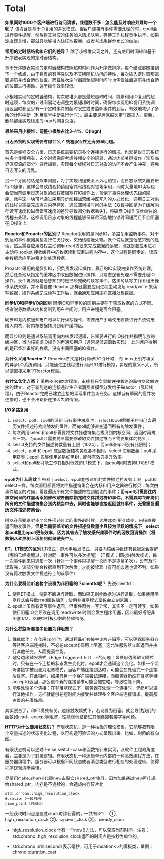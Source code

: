 # Total 
**如果同时1000个客户端进行访问请求，线程数不多，怎么能及时响应处理每一个呢？**
该项目是基于IO复用的并发模式。当客户连接有事件需要处理的时，epoll会进行事件提醒，然后将其对应的任务加入请求队列，等待工作线程竞争执行。如果速度还是慢，那就只能够增大线程池容量，或者考虑集群分布式的做法。

**常用的定时器结构和它们的差异？**
除了小根堆实现之外，还有使用时间轮和基于升序链表实现的定时器结构。

基于升序链表实现的定时器结构按照超时时间作为升序做排序，每个结点都链接到下一个结点，由于链表的有序性以及不支持随机访问的特性，每次插入定时器都需要遍历寻找合适的位置，而且每次定时器调整超时时间时也需要往后遍历寻找合适的位置进行挪动，遍历操作效率较低。

小根堆实现的定时器结构，每次取堆头都是最短超时时间，能够利用IO复用的超时选项，每次的计时间隔动态调整为最短超时时间，确保每次调用IO复用系统调用返回时都至少有一个定时事件的超时发生或者监听事件的到达，有效地减少了多余的计时中断（利用信号中断进行计时）。最主要是确保每次定时器插入、更新、删除都能实现稳定的logn时间复杂度。

**最终采用小根堆，调整小根堆占比3-4%，O(logn)**

**日志系统的实现需要考虑什么？
线程安全性还有效率问题。**

首先是线程安全方面，日志系统需要记录多个连接运行的情况，也就是说日志系统被多个线程拥有，这个时候需要考虑线程安全的问题，通过内部关键操作（涉及临界区资源的部分）进行加锁，实现每个线程对日志对象的访问不会产生冲突，避免日志写入的混乱。

另一个方面的话是效率问题，为了实现线程安全人为地加锁，而日志系统又需要进行IO操作，这样会导致线程持锁阻塞其他线程对锁地争用，同时大量地IO读写也会使当前调用日志对象的线程被阻塞在IO操作上，颠倒了事件处理优先级的顺序。效率这一块可以通过采用异步线程加双缓冲区写入的方式优化，调用日志对象的线程只需要完成两次内存拷贝，通过空间换时间的手法【双缓冲区是为了缓解内存读写速度和磁盘读写速度的差异导致部分数据丢失】，将磁盘IO操作交给单独的线程去处理，这样调用日志对象的线程能够保证尽可能地持锁时间短而且不会阻塞在IO操作上。

**Reactor和Proactor的区别？**
Reactor采用的是同步IO，多路复用监听事件，对于到达的事件根据类型进行任务分发，交给线程池处理。换个说法就是他感知到的是读，然后需要应用进程主动调用 read方法来完成数据的读取，也就是要应用进程主动将 socket 接收缓存中的数据读到应用进程内存中，这个过程是同步的，读取完数据后应用进程才能处理数据。

Proactor采用的是异步IO，只负责发起IO操作，真正的IO实现由操作系统处理。然后任务池从指定的缓冲区中取出数据进行操作，只考虑逻辑处理不需要处理IO操作。换个说法就是他感知到的是已经完成的读写事件。这里的读写工作全程由操作系统来做，并不需要像 Reactor 那样还需要应用进程主动发起 read/write 来读写数据，操作系统完成读写工作后，就会通知应用进程直接处理数据。

**同步I/O和异步I/O的区别**
同步IO和异步IO的区别主要在于获取数据的方式不同。或者说将数据从内核复制到用户空间时，用户进程是否会阻塞。

同步IO是内核通知用户可以进行读写操作，需要用户手动使用函数进行系统调用陷入内核，将内核数据拷贝到用户缓冲区。

而异步IO则是通过系统调用向内核发起通知，告知要进行的IO操作并指明存放的缓冲区，当内核完成IO操作时再通知用户（通常是回调函数实现），此时用户得到的是已经准备好的数据，没有中间阻塞的IO操作。

**为什么采用Reactor？**
Proactor模式是针对异步I/O设计的，而Linux上没有相关的异步I/O系统调用，只能通过主线程进行同步I/O进行模拟，实现的意义不大，所以便直接采用了Reactor模型。

**有什么优化方案？**
采用多Reactor模型，主线程只负责新连接到达的监听以及新连接的建立，对于新到达的连接通过生产者消费者模型分发给子Reactor（另起线程），由子Reactor完成已建立连接的读写事件监听任务。这样当有瞬间的高并发连接时，也不会出现新连接丢失的情况。

**I/O多路复用**
1. select、poll、epoll的区别
当有事件触发时，select和poll需要用户自己去遍历文件描述符找出触发的事件，而epoll能够直接返回所有的触发事件；
2. 每次调用select和poll都需要将文件描述符集合拷贝到内核空间，返回时再拷贝一次。而epoll只需要拷贝需要修改的文件描述符而不需要集体的拷贝；
3. select支持的文件描述符数量有上限（1024），而poll和epoll没有此限制；
4. select、poll 和 epoll 底层数据结构实现各不相同。select 使用数组；poll 采用链表；epoll 底层使用的是红黑树，能够有效的提升效率。
5. select和poll都只能工作在相对低效的LT模式下，而epoll同时支持LT和ET模式。

**epoll为什么高效？**
相对于select，epoll能够监听的文件描述符没有上限；poll和select一样，每次调用都要将文件描述符集合在内核和用户之间进行拷贝；每次由事件触发的时候，需要遍历所有文件描述符找到触发的事件；**而epoll只需要往内核空间里的红黑树添加修改或者删除指定的文件描述符和事件，不需要每次都拷贝所有的文件描述符集合到内核当中去，同时也能够直接返回就绪事件，无需重复遍历文件描述符集合。**

所以在需要监听多个文件描述符上的事件的时候，选用epoll更有效率，内核直接返回触发事件。**但是当需要监听的文件描述符数量少且较为活跃的情况下，select和poll相比epoll更有效率，因为其省去了触发感兴趣事件时的函数回调操作（将数据从红黑树上添加到就绪链表中）。**

**ET、LT模式的区别**
LT模式：即水平触发模式，只要内核缓冲区还有数据就会提醒（哪怕已经提醒过，针对同一事件可以多次提醒）
ET模式：即边沿触发模式，每一次事件到来只通知一次（针对一个事件只提醒一次而不是提醒多次），没有及时读取完，该部分剩余数据直到下次触发，才能被读取（有可能永远也读不到，如果没有再次触发文件描述符上的该事件）

**为什么要将监听套接字设置为非阻塞的？clientfd呢？**
先说clientfd：
1. 使用ET模式，需要不断进行读取，而如果无剩余数据时进行读取，如果使用阻塞模式会导致read函数阻塞；使用非阻塞模式函数会立刻返回；
2. epoll上虽然有读写事件返回，但事件因为一写异常，其实不一定可读写，如果使用阻塞IO会导致在调用 read/write 时则会发生程序阻塞，因此最好搭配非阻塞 I/O，以便应对极少数的特殊情况。

**为什么将监听套接字设置为非阻塞？**
1. 性能优化：在使用epoll时，通过将监听套接字设为非阻塞，可以确保服务器在等待客户端连接时，不必在accept()调用上阻塞。这允许服务器立即返回并执行其他任务，从而提高性能。
2. 避免边缘触发模式（Edge Triggered, ET）下的问题：当使用边缘触发模式时，只有在一个连接的状态发生变化时，epoll才会通知这个变化。如果一个监听套接字被设置为阻塞模式，当客户端连接到达时，可能会在处理完一个连接后阻塞。在此期间，如果有另一个客户端尝试连接，而服务器仍然在阻塞等待accept()返回，那么这个新的连接请求可能会被忽略，导致性能下降。
3. 能够处理多个连接：在非阻塞模式下，服务器在处理一个连接时，仍然可以进行其他操作。这样就能够在短时间内接受并处理多个客户端连接请求，提高服务器的并发性能。

其实说白了，和ET模式有关，边缘触发模式下，若设置为阻塞，就会导致我们的函数如read、accept等阻塞，性能降低或错过其他连接套接字等问题。

**HTTP为什么要用状态机？**
有限状态机，是一种抽象的理论模型，它能够把有限个变量描述的状态变化过程，以可构造可验证的方式呈现出来。比如，封闭的有向图。

有限状态机可以通过if-else,switch-case和函数指针来实现，从软件工程的角度看，主要是为了封装逻辑。有限状态机一种逻辑单元内部的一种高效编程方法，在服务器编程中，服务器可以根据不同状态或者消息类型进行相应的处理逻辑，使得程序逻辑清晰易懂。



尽量用make_shared代替new去配合shared_ptr使用，因为如果通过new再传递给shared_ptr，内存是不连续的，会造成内存碎片化

    std::chrono::high_resolution_clock
    duration（一段时间）
    time_point（时间点）
一般获取时间点是通过clock时钟获得的，一共有3个：
    ①、high_resolution_clock
    ②、system_clock
    ③、steady_clock

* high_resolution_clock
他有一个now()方法，可以获取当前时间。注意：std::chrono::high_resolution_clock返回的时间点是按秒为单位的。

* std::chrono::milliseconds表示毫秒，可用于duration<>的模板类，举例：chrono::duration_cast<milliseconds>
